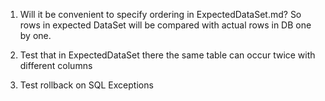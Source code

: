 1. Will it be convenient to specify ordering in ExpectedDataSet.md?
    So rows in expected DataSet will be compared with actual rows in DB one by one.
    
2. Test that in ExpectedDataSet there the same table can occur twice with different columns

3. Test rollback on SQL Exceptions
